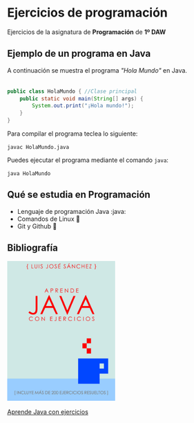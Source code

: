 # Ejercicios de programación

Ejercicios de la asignatura de **Programación** de **1º DAW**


## Ejemplo de un programa en Java 

A continuación se muestra el programa *"Hola Mundo"* en Java.

```Java

public class HolaMundo { //Clase principal
	public static void main(String[] args) {
		System.out.print("¡Hola mundo!");
	}
}
```
Para compilar el programa teclea lo siguiente:

```console
javac HolaMundo.java
```

Puedes ejecutar el programa mediante el comando `java`:

```console
java HolaMundo

```


## Qué se estudia en Programación

* Lenguaje de programación Java :java:
* Comandos de Linux  :clap:
* Git y Github  :two_women_holding_hands:


## Bibliografía

<img src="img/portada.jpeg" width="250px">

[Aprende Java con ejercicios](https://leanpub.com/aprendejava)
